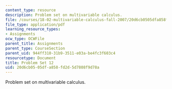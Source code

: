 ```yaml
---
content_type: resource
description: Problem set on multivariable calculus.
file: /courses/18-02-multivariable-calculus-fall-2007/20d6cb0505dfa858fd2d5d7808f9d78a_ps12.pdf
file_type: application/pdf
learning_resource_types:
- Assignments
ocw_type: OCWFile
parent_title: Assignments
parent_type: CourseSection
parent_uid: 944ff310-31b9-3511-e03a-be4fc3f603c4
resourcetype: Document
title: Problem Set 12
uid: 20d6cb05-05df-a858-fd2d-5d7808f9d78a
---
```

Problem set on multivariable calculus.

